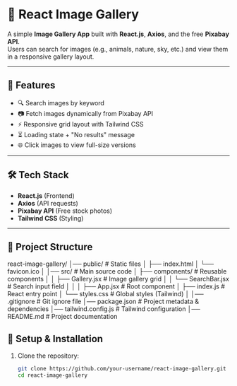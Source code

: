 # 🌄 React Image Gallery

A simple **Image Gallery App** built with **React.js**, **Axios**, and the free **Pixabay API**.  
Users can search for images (e.g., animals, nature, sky, etc.) and view them in a responsive gallery layout.  

---

## 🚀 Features
- 🔍 Search images by keyword  
- 📷 Fetch images dynamically from Pixabay API  
- ⚡ Responsive grid layout with Tailwind CSS  
- ⏳ Loading state + "No results" message  
- 🌐 Click images to view full-size versions  

---

## 🛠️ Tech Stack
- **React.js** (Frontend)  
- **Axios** (API requests)  
- **Pixabay API** (Free stock photos)  
- **Tailwind CSS** (Styling)  

---

## 📂 Project Structure
react-image-gallery/
│── public/ # Static files
│ ├── index.html
│ └── favicon.ico
│
│── src/ # Main source code
│ ├── components/ # Reusable components
│ │ ├── Gallery.jsx # Image gallery grid
│ │ └── SearchBar.jsx # Search input field
│ │
│ ├── App.jsx # Root component
│ ├── index.js # React entry point
│ └── styles.css # Global styles (Tailwind)
│
│── .gitignore # Git ignore file
│── package.json # Project metadata & dependencies
│── tailwind.config.js # Tailwind configuration
│── README.md # Project documentation


## 🔑 Setup & Installation
1. Clone the repository:
   ```bash
   git clone https://github.com/your-username/react-image-gallery.git
   cd react-image-gallery
